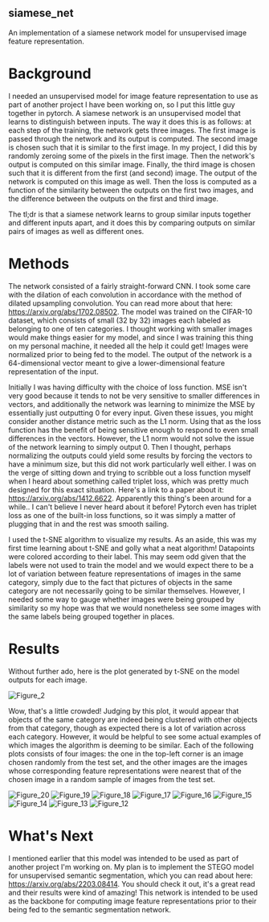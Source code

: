 ## siamese_net
An implementation of a siamese network model for unsupervised image feature representation.

# Background
I needed an unsupervised model for image feature representation to use as part of another project I have been working on, so I put this little guy together in pytorch.
A siamese network is an unsupervised model that learns to distinguish between inputs. The way it does this is as follows: at each step of the training, the network
gets three images. The first image is passed through the network and its output is computed. The second image is chosen such that it is similar to the first image. In
my project, I did this by randomly zeroing some of the pixels in the first image. Then the network's output is computed on this similar image. Finally, the third image
is chosen such that it is different from the first (and second) image. The output of the network is computed on this image as well. Then the loss is computed as a
function of the similarity between the outputs on the first two images, and the difference between the outputs on the first and third image.

The tl;dr is that a siamese network learns to group similar inputs together and different inputs apart, and it does this by comparing outputs on similar pairs of images as well
as different ones.

# Methods
The network consisted of a fairly straight-forward CNN. I took some care with the dilation of each convolution in accordance with the method of dilated upsampling convolution. You
can read more about that here: https://arxiv.org/abs/1702.08502. The model was trained on the CIFAR-10 dataset, which consists of small (32 by 32) images each labeled as belonging
to one of ten categories. I thought working with smaller images would make things easier for my model, and since I was training this thing on my personal machine, it needed all the
help it could get! Images were normalized prior to being fed to the model. The output of the network is a 64-dimensional vector meant to give a lower-dimensional feature representation of the input.

Initially I was having difficulty with the choice of loss function. MSE isn't very good because it tends to not be very sensitive to smaller differences in vectors, and additionally
the network was learning to minimize the MSE by essentially just outputting 0 for every input. Given these issues, you might consider another distance metric such as the L1 norm.
Using that as the loss function has the benefit of being sensitive enough to respond to even small differences in the vectors. However, the L1 norm would not solve the issue of
the network learning to simply output 0. Then I thought, perhaps normalizing the outputs could yield some results by forcing the vectors to have a minimum size, but this did not work
particularly well either. I was on the verge of sitting down and trying to scribble out a loss function myself when I heard about something called triplet loss, which was pretty much
designed for this exact situation. Here's a link to a paper about it: https://arxiv.org/abs/1412.6622. Apparently this thing's been around for a while.. I can't believe I never
heard about it before! Pytorch even has triplet loss as one of the built-in loss functions, so it was simply a matter of plugging that in and the rest was smooth sailing.

I used the t-SNE algorithm to visualize my results. As an aside, this was my first time learning about t-SNE and golly what a neat algorithm! Datapoints were colored according to their label.
This may seem odd given that the labels were not used to train the model and we would expect there to be a lot of variation between feature representations of images in the same category, 
simply due to the fact that pictures of objects in the same category are not necessarily going to be similar themselves. However, I needed some way to gauge whether images were being grouped 
by similarity so my hope was that we would nonetheless see some images with the same labels being grouped together in places.

# Results
Without further ado, here is the plot generated by t-SNE on the model outputs for each image.

![Figure_2](https://github.com/cleggct/siamese_net/assets/45923683/502bfad4-c363-4625-8d00-2718d058e267)

Wow, that's a little crowded! Judging by this plot, it would appear that objects of the same category are indeed being clustered with other objects from that category, though as expected there is a lot of variation across each category. However, it would be helpful to see some actual examples of which images the algorithm is deeming to be similar. Each of the following plots consists of four images: the one in the top-left corner is an image chosen randomly from the test set, and the other images are the images whose corresponding feature representations were nearest that of the chosen image in a random sample of images from the test set.

![Figure_20](https://github.com/cleggct/siamese_net/assets/45923683/b604cd5d-a008-4481-9143-1b879c54a316)
![Figure_19](https://github.com/cleggct/siamese_net/assets/45923683/b4c4e8f0-b14e-49a0-a511-6f97dfc2a9a9)
![Figure_18](https://github.com/cleggct/siamese_net/assets/45923683/13ee3511-3d80-4c60-abb3-3780f18e44a6)
![Figure_17](https://github.com/cleggct/siamese_net/assets/45923683/b61f738d-3c52-4931-8b29-6ff887aed813)
![Figure_16](https://github.com/cleggct/siamese_net/assets/45923683/ac899d6f-2d10-4976-91ac-2f0a486aa03e)
![Figure_15](https://github.com/cleggct/siamese_net/assets/45923683/999841ee-09e9-4d03-a24f-cc2ed3316c26)
![Figure_14](https://github.com/cleggct/siamese_net/assets/45923683/cc63ff8c-0f81-4005-99a9-81d07f0a546f)
![Figure_13](https://github.com/cleggct/siamese_net/assets/45923683/3fa3f80e-42f0-401c-9020-3a5dded1a178)
![Figure_12](https://github.com/cleggct/siamese_net/assets/45923683/340c0ffe-6910-4591-a64d-a6652aa85642)


# What's Next
I mentioned earlier that this model was intended to be used as part of another project I'm working on. My plan is to implement the STEGO model for unsupervised semantic segmentation, which you
can read about here: https://arxiv.org/abs/2203.08414. You should check it out, it's a great read and their results were kind of amazing! This network is intended to be used as the backbone for
computing image feature representations prior to their being fed to the semantic segmentation network.
